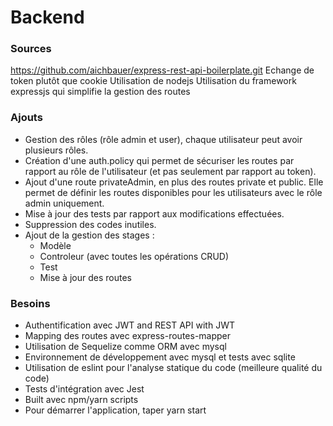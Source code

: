 # Backend

### Sources

https://github.com/aichbauer/express-rest-api-boilerplate.git
Echange de token plutôt que cookie
Utilisation de nodejs
Utilisation du framework expressjs qui simplifie la gestion des routes

### Ajouts

* Gestion des rôles (rôle admin et user), chaque utilisateur peut avoir plusieurs rôles.
* Création d'une auth.policy qui permet de sécuriser les routes par rapport au rôle de l'utilisateur (et pas seulement par rapport au token).
* Ajout d'une route privateAdmin, en plus des routes private et public. Elle permet de définir les routes disponibles pour les utilisateurs avec le rôle admin uniquement.
* Mise à jour des tests par rapport aux modifications effectuées.
* Suppression des codes inutiles.
* Ajout de la gestion des stages :
    * Modèle
    * Controleur (avec toutes les opérations CRUD)
    * Test
    * Mise à jour des routes

### Besoins

* Authentification avec JWT and REST API with JWT
* Mapping des routes avec express-routes-mapper
* Utilisation de Sequelize comme ORM avec mysql
* Environnement de développement avec mysql et tests avec sqlite
* Utilisation de eslint pour l'analyse statique du code (meilleure qualité du code)
* Tests d'intégration avec Jest
* Built avec npm/yarn scripts
* Pour démarrer l'application, taper yarn start